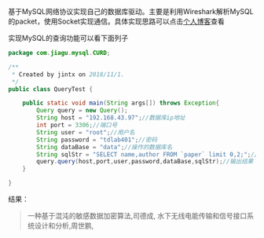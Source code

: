 基于MySQL网络协议实现自己的数据库驱动。主要是利用Wireshark解析MySQL的packet，使用Socket实现通信。具体实现思路可以点击[个人博客](https://callmejiagu.github.io/)查看

实现MySQL的查询功能可以看下面列子

```java
package com.jiagu.mysql.CURD;

/**
 * Created by jintx on 2018/11/1.
 */
public class QueryTest {

    public static void main(String args[]) throws Exception{
        Query query = new Query();
        String host = "192.168.43.97";//数据库ip地址
        int port = 3306;//端口号
        String user = "root";//用户名
        String password = "tdlab401";//密码
        String dataBase = "data";//操作的数据库名
        String sqlStr = "SELECT name,author FROM `paper` limit 0,2;";//查询语句
        query.query(host,port,user,password,dataBase,sqlStr);//输出结果
    }

}
```

结果：

> 一种基于混沌的敏感数据加密算法,司德成,
> 水下无线电能传输和信号接口系统设计和分析,周世鹏,

